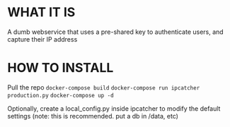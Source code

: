 # WHAT IT IS
A dumb webservice that uses a pre-shared key to authenticate users, and capture their IP address

# HOW TO INSTALL
Pull the repo
`docker-compose build`
`docker-compose run ipcatcher production.py`
`docker-compose up -d`

Optionally, create a local_config.py inside ipcatcher to modify the default settings (note: this is recommended. put a db in /data, etc)
